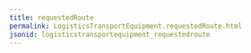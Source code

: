```yaml
---
title: requestedRoute
permalink: LogisticsTransportEquipment.requestedRoute.html
jsonid: logisticstransportequipment_requestedroute
---
```

